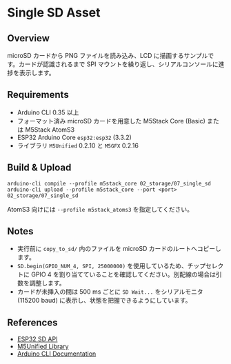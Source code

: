 # Single SD Asset

## Overview
microSD カードから PNG ファイルを読み込み、LCD に描画するサンプルです。カードが認識されるまで SPI マウントを繰り返し、シリアルコンソールに進捗を表示します。

## Requirements
- Arduino CLI 0.35 以上
- フォーマット済み microSD カードを用意した M5Stack Core (Basic) または M5Stack AtomS3
- ESP32 Arduino Core `esp32:esp32` (3.3.2)
- ライブラリ `M5Unified` 0.2.10 と `M5GFX` 0.2.16

## Build & Upload
```
arduino-cli compile --profile m5stack_core 02_storage/07_single_sd
arduino-cli upload --profile m5stack_core --port <port> 02_storage/07_single_sd
```
AtomS3 向けには `--profile m5stack_atoms3` を指定してください。

## Notes
- 実行前に `copy_to_sd/` 内のファイルを microSD カードのルートへコピーします。
- `SD.begin(GPIO_NUM_4, SPI, 25000000)` を使用しているため、チップセレクトに GPIO 4 を割り当てていることを確認してください。別配線の場合は引数を調整します。
- カードが未挿入の間は 500 ms ごとに `SD Wait...` をシリアルモニタ (115200 baud) に表示し、状態を把握できるようにしています。

## References
- [ESP32 SD API](https://docs.espressif.com/projects/arduino-esp32/en/latest/api/filesystem.html#sd)
- [M5Unified Library](https://github.com/m5stack/M5Unified)
- [Arduino CLI Documentation](https://arduino.github.io/arduino-cli/latest/)
